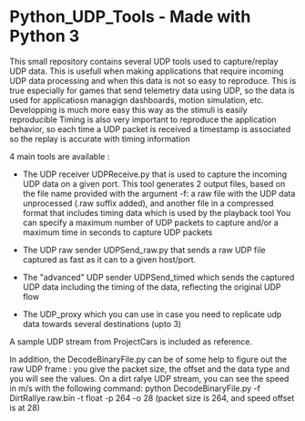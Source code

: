 # Python_UDP_Tools - Made with Python 3 

This small repository contains several UDP tools used to capture/replay UDP data. This is usefull when making
applications that require incoming UDP data processing and when this data is not so easy to reproduce. This is true
especially for games that send telemetry data using UDP, so the data is used for applicatiosn managign dashboards,
motion simulation, etc. Developping is much more easy this way as the stimuli is easily reproducible
Timing is also very important to reproduce the application behavior, so each time a UDP packet is received a timestamp
is associated so the replay is accurate with timing information

4 main tools are available :

- The UDP receiver UDPReceive.py that is used to capture the incoming UDP data on a given port. This tool generates
 2 output files, based on the file name provided with the argument -f: a raw file with the UDP data unprocessed (.raw
 suffix added), and another file in a compressed format that includes timing data which is used by the playback tool
 You can specify a maximum number of UDP packets to capture and/or a maximum time in seconds to capture UDP packets

- The UDP raw sender UDPSend_raw.py that sends a raw UDP file captured as fast as it can to a given host/port.

- The "advanced" UDP sender UDPSend_timed which sends the captured UDP data including the timing of the data,
 reflecting the original UDP flow

- The UDP_proxy which you can use in case you need to replicate udp data towards several destinations (upto 3)

A sample UDP stream from ProjectCars is included as reference.

In addition, the DecodeBinaryFile.py can be of some help to figure out the raw UDP frame : you give the packet size,
the offset and the data type and you will see the values. On a dirt ralye UDP stream, you can see the speed in m/s 
with the following command:
python DecodeBinaryFile.py -f DirtRallye.raw.bin -t float -p 264 -o 28
(packet size is 264, and speed offset is at 28)
 